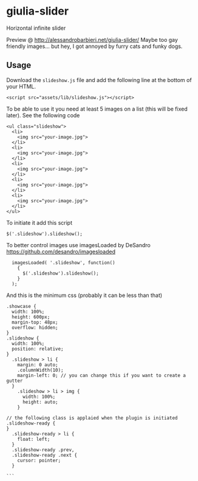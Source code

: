 # giulia-slider
Horizontal infinite slider

Preview @ http://alessandrobarbieri.net/giulia-slider/
Maybe too gay friendly images... but hey, I got annoyed by furry cats and funky dogs.

## Usage
Download the `slideshow.js` file and add the following line at the bottom of your HTML.
```
<script src="assets/lib/slideshow.js"></script>
```
To be able to use it you need at least 5 images on a list (this will be fixed later).
See the following code
```
<ul class="slideshow">
  <li>
    <img src="your-image.jpg">
  </li>
  <li>
    <img src="your-image.jpg">
  </li>
  <li>
    <img src="your-image.jpg">
  </li>
  <li>
    <img src="your-image.jpg">
  </li>
  <li>
    <img src="your-image.jpg">
  </li>
</ul>
```
To initiate it add this script
````
$('.slideshow').slideshow();
````
To better control images use imagesLoaded by DeSandro https://github.com/desandro/imagesloaded
````
  imagesLoaded( '.slideshow', function()
    {
      $('.slideshow').slideshow();
    }
  );
````
And this is the minimum css (probably it can be less than that)
```
.showcase {
  width: 100%;
  height: 600px;
  margin-top: 48px;
  overflow: hidden;
}
.slideshow {
  width: 100%;
  position: relative;
}
  .slideshow > li {
    margin: 0 auto;
    .columnWidth(10);
    margin-left: 0; // you can change this if you want to create a gutter
  }
    .slideshow > li > img {
      width: 100%;
      height: auto;
    }

// the following class is applaied when the plugin is initiated
.slideshow-ready {
}
  .slideshow-ready > li {
    float: left;
  }
  .slideshow-ready .prev,
  .slideshow-ready .next {
    cursor: pointer;
  }

```  